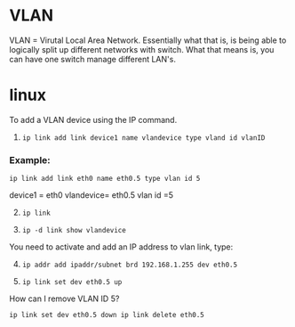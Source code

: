 # VLAN
VLAN = Virutal Local Area Network.
Essentially what that is, is being able to logically split up different networks with switch. What that means is, you can have one switch manage different LAN's.

# linux
To add a VLAN device using the IP command.

1. `ip link add link device1 name vlandevice type vland id vlanID`

### Example:

`ip link add link eth0 name eth0.5 type vlan id 5`

device1 = eth0  vlandevice= eth0.5 vlan id =5

2. `ip link`

3. `ip -d link show vlandevice`

You need to activate and add an IP address to vlan link, type:

4. `ip addr add ipaddr/subnet brd 192.168.1.255 dev eth0.5`

5.  `ip link set dev eth0.5 up`

How can I remove VLAN ID 5?

`ip link set dev eth0.5 down
ip link delete eth0.5`  
